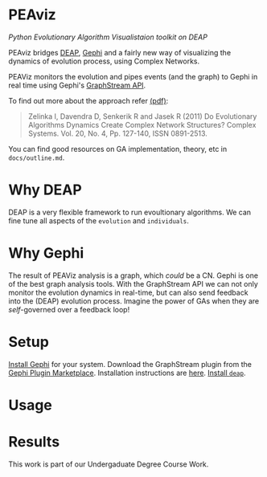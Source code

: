 # PEAviz
_Python Evolutionary Algorithm Visualistaion toolkit on DEAP_

PEAviz bridges [DEAP](https://www.github.com/deap/deap), [Gephi](https://github.com/gephi/gephi) and a fairly new way of visualizing the dynamics of evolution process, using Complex Networks.

PEAViz monitors the evolution and pipes events (and the graph) to Gephi in real time using Gephi's [GraphStream API](https://github.com/gephi/gephi/wiki/GraphStreaming).

To find out more about the approach refer [(pdf)](http://www.complex-systems.com/pdf/20-2-5.pdf):
>Zelinka I, Davendra D, Senkerik R and Jasek R (2011) Do Evolutionary Algorithms Dynamics Create Complex Network Structures? Complex Systems. Vol. 20, No. 4, Pp. 127-140, ISSN 0891-2513.

You can find good resources on GA implementation, theory, etc in `docs/outline.md`.

# Why DEAP
DEAP is a very flexible framework to run evoultionary algorithms. We can fine tune all aspects of the `evolution` and `individuals`.

# Why Gephi
The result of PEAViz analysis is a graph, which _could_ be a CN. Gephi is one of the best graph analysis tools.
With the GraphStream API we can not only monitor the evolution dynamics in real-time, but can also send feedback into the (DEAP) evolution process. Imagine the power of GAs when they are _self_-governed over a feedback loop!

# Setup
[Install Gephi](https://gephi.org/users/install/) for your system.
Download the GraphStream plugin from the [Gephi Plugin Marketplace](https://marketplace.gephi.org/). Installation instructions are [here](https://marketplace.gephi.org/faq/).
[Install `deap`](http://deap.readthedocs.io/en/master/installation.html).

# Usage

# Results

This work is part of our Undergaduate Degree Course Work.